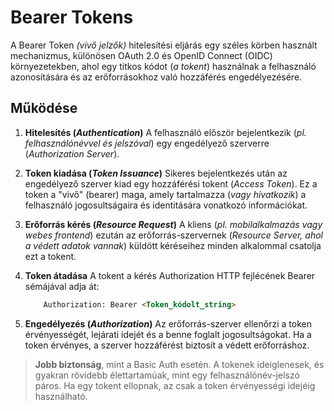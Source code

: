 # Bearer Tokens

A Bearer Token *(vivő jelzők)* hitelesítési eljárás egy széles körben használt mechanizmus, különösen OAuth 2.0 és OpenID Connect (OIDC) környezetekben, ahol egy titkos kódot (*a tokent*) használnak a felhasználó azonosítására és az erőforrásokhoz való hozzáférés engedélyezésére.

## Működése

1. **Hitelesítés (*Authentication*)**
A felhasználó először bejelentkezik (*pl. felhasználónévvel és jelszóval*) egy engedélyező szerverre (*Authorization Server*).

1. **Token kiadása (*Token Issuance*)**
Sikeres bejelentkezés után az engedélyező szerver kiad egy hozzáférési tokent (*Access Token*). Ez a token a "vivő" (bearer) maga, amely tartalmazza (*vagy hivatkozik*) a felhasználó jogosultságaira és identitására vonatkozó információkat.

1. **Erőforrás kérés (*Resource Request*)**
A kliens (*pl. mobilalkalmazás vagy webes frontend*) ezután az erőforrás-szervernek (*Resource Server, ahol a védett adatok vannak*) küldött kéréseihez minden alkalommal csatolja ezt a tokent.

1. **Token átadása**
A tokent a kérés Authorization HTTP fejlécének Bearer sémájával adja át:

    ```html
        Authorization: Bearer <Token_kódolt_string>
    ```

1. **Engedélyezés (*Authorization*)**
Az erőforrás-szerver ellenőrzi a token érvényességét, lejárati idejét és a benne foglalt jogosultságokat. Ha a token érvényes, a szerver hozzáférést biztosít a védett erőforráshoz.

> **Jobb biztonság**, mint a Basic Auth esetén. A tokenek ideiglenesek, és gyakran rövidebb élettartamúak, mint egy felhasználónév-jelszó páros. Ha egy tokent ellopnak, az csak a token érvényességi idejéig használható.
